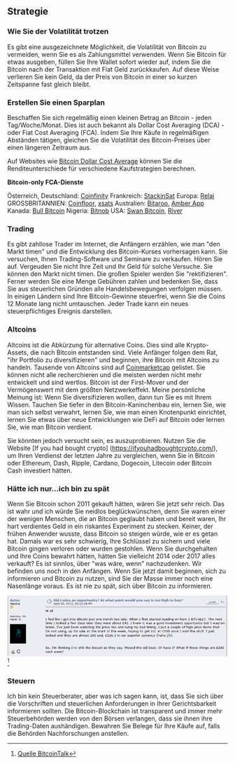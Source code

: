 ## Strategie

### Wie Sie der Volatilität trotzen
Es gibt eine ausgezeichnete Möglichkeit, die Volatilität von Bitcoin zu vermeiden, wenn Sie es als Zahlungsmittel verwenden. Wenn Sie Bitcoin für etwas ausgeben, füllen Sie Ihre Wallet sofort wieder auf, indem Sie die Bitcoin nach der Transaktion mit Fiat Geld zurückkaufen. Auf diese Weise verlieren Sie kein Geld, da der Preis von Bitcoin in einer so kurzen Zeitspanne fast gleich bleibt.

### Erstellen Sie einen Sparplan
Beschaffen Sie sich regelmäßig einen kleinen Betrag an Bitcoin - jeden Tag/Woche/Monat. Dies ist auch bekannt als Dollar Cost Averaging (DCA) - oder Fiat Cost Averaging (FCA). Indem Sie Ihre Käufe in regelmäßigen Abständen tätigen, gleichen Sie die Volatilität des Bitcoin-Preises über einen längeren Zeitraum aus.

Auf Websites wie [Bitcoin Dollar Cost Average](https://www.bitcoindollarcostaverage.com/) können Sie die Renditeunterschiede für verschiedene Kaufstrategien berechnen.

**Bitcoin-only FCA-Dienste**

Österreich, Deutschland: [Coinfinity](https://coinfinity.co/sparplan/?ref=6716)
Frankreich: [StackinSat](https://www.stackinsat.com/)
Europa: [Relai](https://relai.ch/)
GROSSBRITANNIEN: [Coinfloor](https://coinfloor.co.uk/hodl/), [xsats](https://xsats.com/)
Australien: [Bitaroo](https://support.bitaroo.com.au/hc/en-au/articles/360042838874-Recurring-Buy-DCA-), [Amber App](https://amber.app/)
Kanada: [Bull Bitcoin](https://bullbitcoin.com/)
Nigeria: [Bitnob](https://bitnob.com/)
USA: [Swan Bitcoin](https://www.swanbitcoin.com/), [River](https://river.com/)

### Trading
Es gibt zahllose Trader im Internet, die Anfängern erzählen, wie man "den Markt timen" und die Entwicklung des Bitcoin-Kurses vorhersagen kann. Sie versuchen, Ihnen Trading-Software und Seminare zu verkaufen. Hören Sie auf. Vergeuden Sie nicht Ihre Zeit und Ihr Geld für solche Versuche. Sie können den Markt nicht timen. Die großen Spieler werden Sie "rektifizieren". Ferner werden Sie eine Menge Gebühren zahlen und bedenken Sie, dass Sie aus steuerlichen Gründen alle Handelsbewegungen verfolgen müssen. In einigen Ländern sind Ihre Bitcoin-Gewinne steuerfrei, wenn Sie die Coins 12 Monate lang nicht umtauschen. Jeder Trade kann ein neues steuerpflichtiges Ereignis darstellen.

### Altcoins
Altcoins ist die Abkürzung für alternative Coins. Dies sind alle Krypto-Assets, die nach Bitcoin entstanden sind. Viele Anfänger folgen dem Rat, "ihr Portfolio zu diversifizieren" und beginnen, ihre Bitcoin mit Altcoins zu handeln. Tausende von Altcoins sind auf [Coinmarketcap](https://coinmarketcap.com/) gelistet. Sie können nicht alle recherchieren und die meisten werden nicht mehr entwickelt und sind wertlos. Bitcoin ist der First-Mover und der Vermögenswert mit dem größten Netzwerkeffekt. Meine persönliche Meinung ist: Wenn Sie diversifizieren wollen, dann tun Sie es mit Ihrem Wissen. Tauchen Sie tiefer in den Bitcoin-Kaninchenbau ein, lernen Sie, wie man sich selbst verwahrt, lernen Sie, wie man einen Knotenpunkt einrichtet, lernen Sie etwas über neue Entwicklungen wie DeFi auf Bitcoin oder lernen Sie, wie man Bitcoin verdient.

Sie könnten jedoch versucht sein, es auszuprobieren. Nutzen Sie die Website [If you had bought crypto] (https://ifyouhadboughtcrypto.com/), um Ihren Verdienst der letzten Jahre zu vergleichen, wenn Sie in Bitcoin oder Ethereum, Dash, Ripple, Cardano, Dogecoin, Litecoin oder Bitcoin Cash investiert hätten.

### Hätte ich nur...ich bin zu spät
Wenn Sie Bitcoin schon 2011 gekauft hätten, wären Sie jetzt sehr reich. Das ist wahr und ich würde Sie neidlos beglückwünschen, denn Sie waren einer der wenigen Menschen, die an Bitcoin geglaubt haben und bereit waren, Ihr hart verdientes Geld in ein riskantes Experiment zu stecken. Keiner, der frühen Anwender wusste, dass Bitcoin so steigen würde, wie er es getan hat. Damals war es sehr schwierig, Ihre Schlüssel zu sichern und viele Bitcoin gingen verloren oder wurden gestohlen. Wenn Sie durchgehalten und Ihre Coins bewahrt hätten, hätten Sie vielleicht 2014 oder 2017 alles verkauft? Es ist sinnlos, über "was wäre, wenn" nachzudenken. Wir befinden uns noch in den Anfängen. Wenn Sie jetzt damit beginnen, sich zu informieren und Bitcoin zu nutzen, sind Sie der Masse immer noch eine Nasenlänge voraus. Es ist nie zu spät, sich über Bitcoin zu informieren.

![Hier denkt jemand, dass er 2013 zu spät dran war](assets/_too-late.png) [^73]

### Steuern
Ich bin kein Steuerberater, aber was ich sagen kann, ist, dass Sie sich über die Vorschriften und steuerlichen Anforderungen in Ihrer Gerichtsbarkeit informieren sollten. Die Bitcoin-Blockchain ist transparent und immer mehr Steuerbehörden werden von den Börsen verlangen, dass sie ihnen ihre Trading-Daten aushändigen. Bewahren Sie Belege für Ihre Käufe auf, falls die Behörden Nachforschungen anstellen.

[^73]: [Quelle BitcoinTalk](https://bitcointalk.org/index.php?topic=170725.0)
